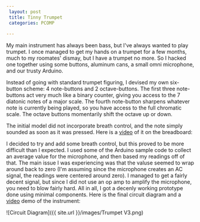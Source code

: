 ```yaml
---
 layout: post
 title: Tinny Trumpet
 categories: PCOMP
 
---
```


My main instrument has always been bass, but I've always wanted to play trumpet. I once managed to get my hands on a trumpet for a few months, much to my roomates' dismay, but I have a trumpet no more. So I hacked one together using some buttons, aluminum cans, a small omni microphone, and our trusty Arduino. 

Instead of going with standard trumpet figuring, I devised my own six-button scheme: 4 note-buttons and 2 octave-buttons. The first three note-buttons act very much like a binary counter, giving you access to the 7 diatonic notes of a major scale. The fourth note-button sharpens whatever note is currently being played, so you have access to the full chromatic scale. The octave buttons momentarily shift the octave up or down. 

The initial model did not incorporate breath control, and the note simply sounded as soon as it was pressed. Here is a [video](https://www.youtube.com/watch?v=YZwOD4DRv5s&feature=youtu.be) of it on the breadboard:

I decided to try and add some breath control, but this proved to be more difficult than I expected. I used some of the Arduino sample code to collect an average value for the microphone, and then based my readings off of that. The main issue I was experiencing was that the valuse seemed to wrap around back to zero (I'm assuming since the microphone creates an AC signal, the readings were centered around zero). I managed to get a fairly decent signal, but since I did not use an op amp to amplify the microphone, you need to blow fairly hard. All in all, I got a decenly working prototype done using minimal components. Here is the final circuit diagram and a [video](https://www.youtube.com/watch?v=eM0aXAJYJiQ&feature=youtu.be) demo of the instrument:


![Circuit Diagram]({{ site.url }}/images/Trumpet V3.png)
